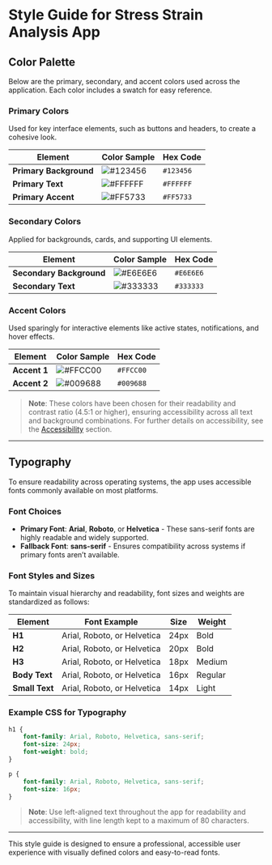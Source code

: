 # Style Guide for Stress Strain Analysis App

## Color Palette

Below are the primary, secondary, and accent colors used across the application. Each color includes a swatch for easy reference.

### Primary Colors
Used for key interface elements, such as buttons and headers, to create a cohesive look.

| Element            | Color Sample            | Hex Code    |
|--------------------|-------------------------|-------------|
| **Primary Background** | ![#123456](https://via.placeholder.com/20/123456/123456.png) | `#123456` |
| **Primary Text**       | ![#FFFFFF](https://via.placeholder.com/20/FFFFFF/FFFFFF.png) | `#FFFFFF` |
| **Primary Accent**     | ![#FF5733](https://via.placeholder.com/20/FF5733/FF5733.png) | `#FF5733` |

### Secondary Colors
Applied for backgrounds, cards, and supporting UI elements.

| Element                | Color Sample            | Hex Code    |
|------------------------|-------------------------|-------------|
| **Secondary Background** | ![#E6E6E6](https://via.placeholder.com/20/E6E6E6/E6E6E6.png) | `#E6E6E6` |
| **Secondary Text**       | ![#333333](https://via.placeholder.com/20/333333/333333.png) | `#333333` |

### Accent Colors
Used sparingly for interactive elements like active states, notifications, and hover effects.

| Element        | Color Sample            | Hex Code    |
|----------------|-------------------------|-------------|
| **Accent 1**   | ![#FFCC00](https://via.placeholder.com/20/FFCC00/FFCC00.png) | `#FFCC00` |
| **Accent 2**   | ![#009688](https://via.placeholder.com/20/009688/009688.png) | `#009688` |

> **Note**: These colors have been chosen for their readability and contrast ratio (4.5:1 or higher), ensuring accessibility across all text and background combinations. For further details on accessibility, see the [Accessibility](#accessibility) section.

---

## Typography

To ensure readability across operating systems, the app uses accessible fonts commonly available on most platforms.

### Font Choices
- **Primary Font**: **Arial**, **Roboto**, or **Helvetica** - These sans-serif fonts are highly readable and widely supported.
- **Fallback Font**: **sans-serif** - Ensures compatibility across systems if primary fonts aren’t available.

### Font Styles and Sizes
To maintain visual hierarchy and readability, font sizes and weights are standardized as follows:

| Element          | Font Example               | Size   | Weight    |
|------------------|----------------------------|--------|-----------|
| **H1**           | Arial, Roboto, or Helvetica | 24px   | Bold      |
| **H2**           | Arial, Roboto, or Helvetica | 20px   | Bold      |
| **H3**           | Arial, Roboto, or Helvetica | 18px   | Medium    |
| **Body Text**    | Arial, Roboto, or Helvetica | 16px   | Regular   |
| **Small Text**   | Arial, Roboto, or Helvetica | 14px   | Light     |

### Example CSS for Typography
```css
h1 {
    font-family: Arial, Roboto, Helvetica, sans-serif;
    font-size: 24px;
    font-weight: bold;
}

p {
    font-family: Arial, Roboto, Helvetica, sans-serif;
    font-size: 16px;
}
```

> **Note**: Use left-aligned text throughout the app for readability and accessibility, with line length kept to a maximum of 80 characters.

---

This style guide is designed to ensure a professional, accessible user experience with visually defined colors and easy-to-read fonts.
